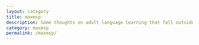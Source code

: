 ```yaml
---
layout: category
title: maxmsp
description: Some thoughts on adult language learning that fall outside the standard techniques of translation and grammar study.
category: maxmsp
permalink: /maxmsp/
---
```

